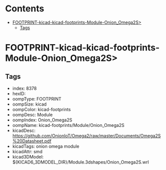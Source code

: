 



Contents
========

* [FOOTPRINT-kicad-kicad-footprints-Module-Onion_Omega2S>](#footprint-kicad-kicad-footprints-module-onion_omega2s)
	* [Tags](#tags)

# FOOTPRINT-kicad-kicad-footprints-Module-Onion_Omega2S>

## Tags

- index: 8378
- hexID: 
- oompType: FOOTPRINT
- oompSize: kicad
- oompColor: kicad-footprints
- oompDesc: Module
- oompIndex: Onion_Omega2S
- oompName: kicad-footprints/Module/Onion_Omega2S
- kicadDesc: https://github.com/OnionIoT/Omega2/raw/master/Documents/Omega2S%20Datasheet.pdf
- kicadTags: onion omega module
- kicadAttr: smd
- kicad3DModel: ${KICAD6_3DMODEL_DIR}/Module.3dshapes/Onion_Omega2S.wrl
